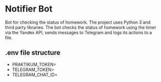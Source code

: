 # Notifier Bot
Bot for checking the status of homework. The project uses Python 3 and third party libraries. The bot checks the status of homework using the timer via the Yandex API, sends messages to Telegram and logs its actions to a file.
## .env file structure
* PRAKTIKUM_TOKEN=
* TELEGRAM_TOKEN=
* TELEGRAM_CHAT_ID=
